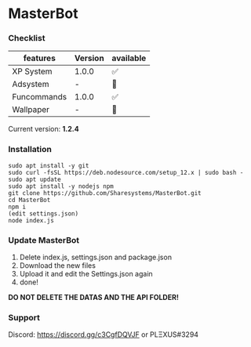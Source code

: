# MasterBot

### Checklist

| features  | Version | available |
| ----------| ------- | --------- |
| XP System | 1.0.0   | :white_check_mark:|
| Adsystem  | -       | :red_circle:|
|Funcommands| 1.0.0  | :white_check_mark: |
|Wallpaper  | -   | :red_circle: |

Current version: **1.2.4**

### Installation
```
sudo apt install -y git
sudo curl -fsSL https://deb.nodesource.com/setup_12.x | sudo bash -
sudo apt update
sudo apt install -y nodejs npm
git clone https://github.com/Sharesystems/MasterBot.git
cd MasterBot
npm i
(edit settings.json)
node index.js
```

### Update MasterBot
1. Delete index.js, settings.json and package.json
2. Download the new files
3. Upload it and edit the Settings.json again
4. done!

**DO NOT DELETE THE DATAS AND THE API FOLDER!**

### Support
Discord: https://discord.gg/c3CgfDQVJF or PLΞXUS#3294

